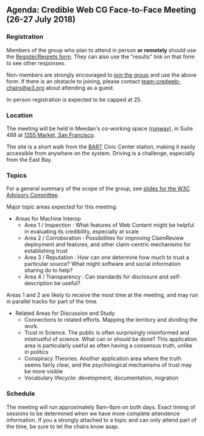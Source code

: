 ## Agenda: Credible Web CG Face-to-Face Meeting (26-27 July 2018)

### Registration

Members of the group who plan to attend in person **or remotely** should use the [Register/Regrets form](https://www.w3.org/2002/09/wbs/103073/credweb-f2f2/).  They can also use the "results" link on that form to see other responses.

Non-members are strongly encouraged to [join the group](https://www.w3.org/community/wp-login.php?redirect_to=%2Fcommunity%2Fcredibility%2Fjoin) and use the above form.  If there is an obstacle to joining, please contact team-credweb-chairs@w3.org about attending as a guest.

In-person registration is expected to be capped at 25.

### Location

The meeting will be held in Meedan's co-working space ([runway](http://www.runway.is/)), in Suite 488 at [1355 Market, San Francisco](https://www.google.com/maps/place/Market+Square,+1355+Market+St,+San+Francisco,+CA+94103/@37.7768337,-122.4185642,17z/).

The site is a short walk from the [BART](https://www.bart.gov/) Civic Center station, making it easily accessible from anywhere on the system.  Driving is a challenge, especially from the East Bay.

### Topics

For a general summary of the scope of the group, see [slides for the W3C Advisory Committee](http://hawke.org/talk-ac-2018/).

Major topic areas expected for this meeting:

* Areas for Machine Interop
    * Area 1 / Inspection : What features of Web Content might be helpful in evaluating its credibility, especially at scale
    * Area 2 / Corroboration : Possibilities for improving ClaimReview deployment and features, and other claim-centric mechanisms for establishing trust
    * Area 3 / Reputation : How can one determine how much to trust a particular source?  What might software and social information sharing do to help?
    * Area 4 / Transparency : Can standards for disclosure and self-description be useful?

Areas 1 and 2 are likely to receive the most time at the meeting, and may run in parallel tracks for part of the time.

* Related Areas for Discussion and Study
    * Connections to related efforts.  Mapping the territory and dividing the work.
    * Trust in Science.  The public is often surprisingly misinformed and mistrustful of science.  What can or should be done?  This application area is particularly useful as often having a consensus truth, unlike in politics
    * Conspiracy Theories.  Another application area where the truth seems fairly clear, and the psychological mechanisms of trust may be more visible   
    * Vocabulary lifecycle: development, documentation, migration

### Schedule

The meeting will run approximately 9am-6pm on both days.  Exact timing
of sessions to be determined when we have more complete attendence
information.  If you a strongly attached to a topic and can only
attend part of the time, be sure to let the chairs know asap.
